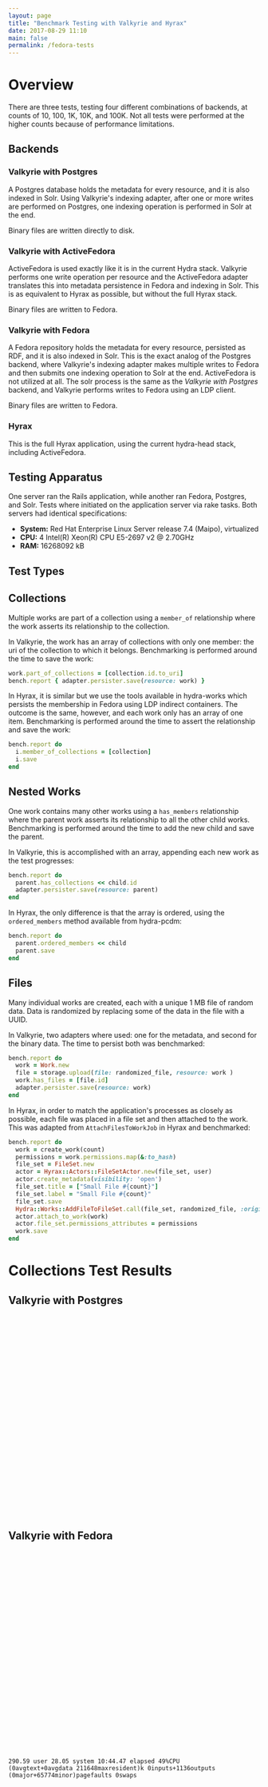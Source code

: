 ```yaml
---
layout: page
title: "Benchmark Testing with Valkyrie and Hyrax"
date: 2017-08-29 11:10
main: false
permalink: /fedora-tests
---
```


<script type="text/javascript" src="https://canvasjs.com/assets/script/jquery-1.11.1.min.js"></script>
<script type="text/javascript" src="https://canvasjs.com/assets/script/canvasjs.min.js"></script>
<script type="text/javascript" src="/projects/fedora-tests/chart.js"></script>

# Overview

There are three tests, testing four different combinations of backends, at counts of 10, 100, 1K,
10K, and 100K. Not all tests were performed at the higher counts because of performance limitations.

## Backends

### Valkyrie with Postgres

A Postgres database holds the metadata for every resource, and it is also indexed in Solr. Using Valkyrie's
indexing adapter, after one or more writes are performed on Postgres, one indexing operation is performed
in Solr at the end.

Binary files are written directly to disk.

### Valkyrie with ActiveFedora

ActiveFedora is used exactly like it is in the current Hydra stack. Valkyrie performs one write operation
per resource and the ActiveFedora adapter translates this into metadata persistence in Fedora and indexing
in Solr. This is as equivalent to Hyrax as possible, but without the full Hyrax stack.

Binary files are written to Fedora.

### Valkyrie with Fedora

A Fedora repository holds the metadata for every resource, persisted as RDF, and it is also indexed in Solr.
This is the exact analog of the Postgres backend, where Valkyrie's indexing adapter makes multiple writes to
Fedora and then submits one indexing operation to Solr at the end. ActiveFedora is not utilized at all.
The solr process is the same as the _Valkyrie with Postgres_ backend, and Valkyrie performs writes to Fedora
using an LDP client.

Binary files are written to Fedora.

### Hyrax

This is the full Hyrax application, using the current hydra-head stack, including ActiveFedora.

## Testing Apparatus

One server ran the Rails application, while another ran Fedora, Postgres, and Solr. Tests where initiated
on the application server via rake tasks. Both servers had identical specifications:

* **System:** Red Hat Enterprise Linux Server release 7.4 (Maipo), virtualized
* **CPU:** 4 Intel(R) Xeon(R) CPU E5-2697 v2 @ 2.70GHz
* **RAM:** 16268092 kB

## Test Types

## Collections

Multiple works are part of a collection using a `member_of` relationship where the work asserts its
relationship to the collection.

In Valkyrie, the work has an array of collections with only one member: the uri of the collection
to which it belongs. Benchmarking is performed around the time to save the work:

``` ruby
work.part_of_collections = [collection.id.to_uri]
bench.report { adapter.persister.save(resource: work) }
```

In Hyrax, it is similar but we use the tools available in hydra-works which persists the membership
in Fedora using LDP indirect containers. The outcome is the same, however, and each
work only has an array of one item. Benchmarking is performed
around the time to assert the relationship and save the work:

``` ruby
bench.report do
  i.member_of_collections = [collection]
  i.save
end
```

## Nested Works

One work contains many other works using a `has_members` relationship where the parent work asserts
its relationship to all the other child works. Benchmarking is performed around the time to add the
new child and save the parent.

In Valkyrie, this is accomplished with an array, appending each new work as the test progresses:

``` ruby
bench.report do
  parent.has_collections << child.id
  adapter.persister.save(resource: parent)
end
```

In Hyrax, the only difference is that the array is ordered, using the `ordered_members` method
available from hydra-pcdm:

``` ruby
bench.report do
  parent.ordered_members << child
  parent.save
end
```

## Files

Many individual works are created, each with a unique 1 MB file of random data. Data is randomized
by replacing some of the data in the file with a UUID.

In Valkyrie, two adapters where used: one for the metadata, and second for the binary data. The
time to persist both was benchmarked:

``` ruby
bench.report do
  work = Work.new
  file = storage.upload(file: randomized_file, resource: work )
  work.has_files = [file.id]
  adapter.persister.save(resource: work)
end
```

In Hyrax, in order to match the application's processes as closely as possible, each file was placed
in a file set and then attached to the work. This was adapted from `AttachFilesToWorkJob` in Hyrax
and benchmarked:

``` ruby
bench.report do
  work = create_work(count)
  permissions = work.permissions.map(&:to_hash)
  file_set = FileSet.new
  actor = Hyrax::Actors::FileSetActor.new(file_set, user)
  actor.create_metadata(visibility: 'open')
  file_set.title = ["Small File #{count}"]
  file_set.label = "Small File #{count}"
  file_set.save
  Hydra::Works::AddFileToFileSet.call(file_set, randomized_file, :original_file)
  actor.attach_to_work(work)
  actor.file_set.permissions_attributes = permissions
  work.save
end
```

# Collections Test Results

## Valkyrie with Postgres

<div id="postgres_collections_100000" style="width:100%; height:400px;"></div>

## Valkyrie with Fedora

<div id="fedora_collections_10000" style="width:100%; height:400px;"></div>

    290.59 user 28.05 system 10:44.47 elapsed 49%CPU
    (0avgtext+0avgdata 211648maxresident)k 0inputs+1136outputs
    (0major+65774minor)pagefaults 0swaps

<div id="fedora_collections_100000" style="width:100%; height:400px;"></div>

    2243.38user 233.10system 1:33:21elapsed 44%CPU
    (0avgtext+0avgdata 1254852maxresident)k 0inputs+11112outputs
    (0major+313214minor)pagefaults 0swaps

## Valkyrie with ActiveFedora

We attempted to create a collection with 100K items, but the test was terminated after 17.5 hours.

<div id="active_fedora_collections_100000" style="width:100%; height:400px;"></div>

    4692.09user 300.16system 17:34:25elapsed 7%CPU
    (0avgtext+0avgdata 112960maxresident)k 0inputs+37800outputs
    (0major+29319minor)pagefaults 0swaps

## Hyrax

We attempted to create a collection with 100K items, but the test was terminated after 12 hours.

<div id="cho_collections_100000" style="width:100%; height:400px;"></div>

    real 722m11.468s    user 94m18.218s    sys 11m1.927s

# Nested Works Test Results

## Valkyrie with Postgres

We attempted to create 10,000 nested works within one work, but the test failed before that.

<div id="postgres_nested_collections_10000" style="width:100%; height:400px;"></div>

    8553.42 user 61.51 system 2:35:43 elapsed 92%CPU
    (0avgtext+0avgdata 15162988maxresident)k 29446289inputs+6811464outputs
    (33986major+4273558minor)pagefaults 0swaps


## Valkyrie with Fedora

We attempted to create 10,000 nested works within one work, but the test failed before that.

<div id="fedora_nested_collections_10000" style="width:100%; height:400px;"></div>

    Net::ReadTimeout: Net::ReadTimeout

    22931.08 user 29.03 system 10:28:05 elapsed 60%CPU
    (0avgtext+0avgdata 1712764maxresident)k 0inputs+10304outputs
    (0major+3901698minor)pagefaults 0swaps


## Valkyrie with ActiveFedora

We attempted to create 1K nested works within one work, but the test was terminated after several hours.

<div id="active_fedora_nested_collections_1000" style="width:100%; height:400px;"></div>

## Hyrax

<div id="cho_nested_collections_1000" style="width:100%; height:400px;"></div>

# Files Test Results

With a unique 1MB file for each work, the tests were capped at 1,000 because of disk space limitations.

## Valkyrie with Postgres

<div id="postgres_files_1000" style="width:100%; height:400px;"></div>

## Valkyrie with Fedora

<div id="fedora_files_1000" style="width:100%; height:400px;"></div>

    real    5m46.804s
    user    2m29.848s
    sys     0m17.905s

## Valkyrie with ActiveFedora

<div id="active_fedora_files_1000" style="width:100%; height:400px;"></div>


    real    12m10.749s
    user    5m11.323s
    sys     0m22.615s

## Hyrax

<div id="cho_files_1000" style="width:100%; height:400px;"></div>

    real 71m26.433s
    user 23m32.859s
    sys 1m33.824s

# Comparison of Backends

This compares the total time per each benchmark for all four backends.

## Collections

<div id="collectionComparison" style="width:100%; height:400px;"></div>

## Nested Works

<div id="nestedComparison" style="width:100%; height:400px;"></div>

## Files

<div id="fileComparison" style="width:100%; height:400px;"></div>

# Further Analysis

## Decreased Performance with Collections

Why does ingest time increase with inversely related collections when using ActiveFedora
in Valkyrie or Hyrax? When using the Fedora and Postgres adapters in Valkyrie, performance remains flat.

Additional tests were conducted locally on a laptop because servers were no longer available. All tests
were capped at 25000 works because that was large enough to show a significant decrease in performance.

### Collection Performance Locally

Running a test using a laptop yielded similar results to those seen in a multi-server environment.
There is a significant performance impact in the server environment, apparently due to network
latency. A laptop performed slightly faster than a server and the variances of time was much smaller.
However, there is still a clean decrease in performance over time in both environments.

<div id="localCollectionComparison" style="width:100%; height:400px;"></div>

### Fedora and Solr Requests

If Fedora performance is degrading, we might see a similar increase in response times with the
different HTTP requests sent to it.

#### Fedora POST

Each time a new work is added to the collection, two POST actions are done: one for the work, and
a second for the access control list resource.

[comment]: <>  Extracted the times from the Fedora log:
[comment]: <>  zcat local_active_fedora_collections_25000.log.Z | grep 8986 | grep ": HTTP POST" | awk '{print $9}'

<div id="local_active_fedora_collections_25000_fedora_post" style="width:100%; height:400px;"></div>

#### Fedora GET

For each new work, there were 5 GET requests:

* 1 for the work
* 3 for access control list resources
* 1 a 404 for the work's `/list_source`

[comment]: <>  Extracted the times from the Fedora log:
[comment]: <>  zcat local_active_fedora_collections_25000.log.Z | grep 8986 | grep ": HTTP GET" | awk '{print $9}'

<div id="local_active_fedora_collections_25000_fedora_get" style="width:100%; height:400px;"></div>

#### Solr Update

The ActiveFedora adapter creates two Solr resources (documents) per work: one for the work, and a second for
the ACL resource in Fedora. The total number of Solr documents came to 50002:

* 25001 Valkyrie::Persistence::ActiveFedora::ORM::Resource (25000 works + 1 collection)
* 25001 Hydra::AccessControl (25000 works + 1 collection)

During the work creation process, Solr makes three updates per collection and work
resulting in a total of 75003 update requests.

Graphing the response times for each request showed the exact same pattern of performance degradation.
Different Solr configurations were tested, but the key factor in performance was the `suggest` field. When
text fields were not copied to the field, as they were with other Solr configurations, response
times improved dramatically.

<div id="solrComparison" style="width:100%; height:400px;"></div>

[comment]: <> Sum up total Solr requests:
[comment]: <> grep solr active_fedora_collections_1000.log | awk '{gsub(/\(|\)|m|s/,"",$9)}1' | awk '{sum += $9} END {print sum}'
[comment]: <> Sum up total Fedora requests:
[comment]: <> grep HTTP active_fedora_collections_1000.log | grep 8986 | awk '{gsub(/\(|\)|m|s/,"",$9)}1' | awk '{sum += $9} END {print sum}'

We don't know exactly why suggest fields have such an impact on performance. All the other Valkyrie adapters
used Solr configurations that had suggest fields enabled, but the performance impact was only felt
when using ActiveFedora.

The common Solr configuration for Hyrax and other Samvera-based applications uses fields with suffixes
such as `_tesim` and `_ssim` to denote stored, searchable text in Solr. Additionally, a `suggest` suffix
is used for fields that Blacklight can use to provide a type of "Did you mean..." search refinement to
users.

``` xml
<dynamicField name="*_tesim" type="text_en" stored="true" indexed="true" multiValued="true"/>
<dynamicField name="*_ssim" type="string" stored="true" indexed="true" multiValued="true"/>

<dynamicField name="*suggest" type="textSuggest" indexed="true" stored="false" multiValued="true" />
```

All text fields' content is copied directly to a suggest field:

``` xml
<copyField source="*_tesim" dest="suggest"/>
<copyField source="*_ssim" dest="suggest"/>
```

The difference in configuration between the fields centers around `_tesim` versus `suggest` fields and
their tokenizers and filters. We would need to do more testing to verify this, but it could be that
the performance impact is related to the KeywordTokenizerFactory in the suggest field and the
ICUTokenizerFactory in the tesim field.

``` xml
<fieldType name="string" class="solr.StrField" sortMissingLast="true" />

<fieldType name="text_en" class="solr.TextField" positionIncrementGap="100">
  <analyzer>
    <tokenizer class="solr.ICUTokenizerFactory"/>
    <filter class="solr.ICUFoldingFilterFactory"/>
    <filter class="solr.EnglishPossessiveFilterFactory"/>
    <filter class="solr.EnglishMinimalStemFilterFactory"/>
    <filter class="solr.TrimFilterFactory"/>
  </analyzer>

  <fieldType class="solr.TextField" name="textSuggest" positionIncrementGap="100">
    <analyzer>
      <tokenizer class="solr.KeywordTokenizerFactory"/>
      <filter class="solr.StandardFilterFactory"/>
      <filter class="solr.LowerCaseFilterFactory"/>
      <filter class="solr.RemoveDuplicatesTokenFilterFactory"/>
    </analyzer>
  </fieldType>
</fieldType>
```

### Final Comparison

When comparing the process of creating 25000 works in a collection, the Solr configuration plays the
critical role in performance.

One of the other dimensions of comparison that was used early on in the testing process was removing
all the commits made to Solr. This showed the same performance boost as with suggest fields. However,
since removing suggest fields, and retaining commits, demonstrated substantial performance increases,
it's pretty clear that while removing commits may give a slight increase over commits without suggest
fields, the principle performance gain is found in removing the tesim to suggest field copying.

<div id="finalCollectionComparison" style="width:100%; height:400px;"></div>

[comment]: <>  With PSU's 5.3 solr: 2055.80s user 105.75s system 5% cpu 11:23:40.56 total
[comment]: <>  With Hyrax 7.1.0 solr configuration: 2060.68s user 109.87s system 5% cpu 11:17:56.82 total
[comment]: <>  Hyrax solr with no commits: 1993.54s user 102.99s system 59% cpu 59:07.53 total
[comment]: <>  Hyrax solr with no auto-suggest: 2190.22s user 113.81s system 55% cpu 1:09:11.23 total

## Collections with Updated Solr Configuration

Since the Solr configuration created a performance hit, all the collection tests could
benefit from an updated Solr that does not use the auto-suggest field.

Rerunning the original 100K test for all four of the backends, and using Hyrax's updated solr
configuration, yields the following results.

<div id="updatedCollectionComparison" style="width:100%; height:400px;"></div>

### Hyrax

The test was terminated after 59 hours. It reached 63796 objects. No disk usage information was gathered.

    20666.27s user 1669.31s system 10% cpu 59:06:22.39 total

### ActiveFedora

Using the ActiveFedora adapted with Valkyrie took 23 hours. It is also worth noting that even
though this was a metadata-only test, it used 172 GB of disk. We're assuming this was largely in the
Fedora repository.

    8584.52s user 449.45s system 10% cpu 23:05:01.55 total

### Fedora

Using the Fedora adapter with Valkyrie took 13 hours and used 167 GB of disk. Again, assuming this was
largely all Fedora data.

    1345.51s user 107.13s system 3% cpu 13:08:38.49 total

### Postgres

Using the Postgres adapter with Valkyrie took 7 minutes, 23 seconds and used no describable disk space.

    357.16s user 13.31s system 83% cpu 7:23.43 total



